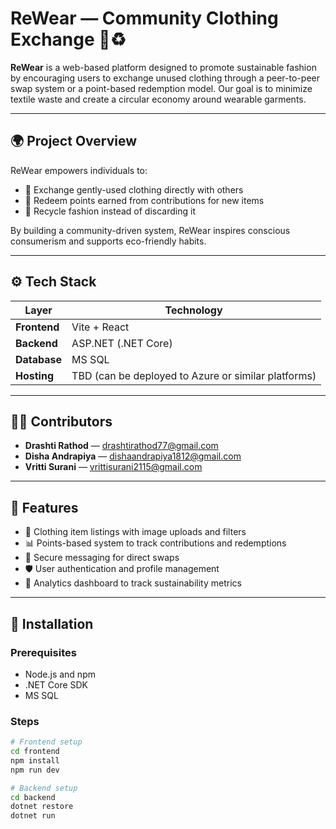 # ReWear — Community Clothing Exchange 👕♻️

**ReWear** is a web-based platform designed to promote sustainable fashion by encouraging users to exchange unused clothing through a peer-to-peer swap system or a point-based redemption model. Our goal is to minimize textile waste and create a circular economy around wearable garments.

---

## 🌍 Project Overview

ReWear empowers individuals to:

- 🧥 Exchange gently-used clothing directly with others
- 🎯 Redeem points earned from contributions for new items
- 🔁 Recycle fashion instead of discarding it

By building a community-driven system, ReWear inspires conscious consumerism and supports eco-friendly habits.

---

## ⚙️ Tech Stack

| Layer         | Technology                     |
|---------------|--------------------------------|
| **Frontend**  | Vite + React                   |
| **Backend**   | ASP.NET (.NET Core)            |
| **Database**  | MS SQL                        |
| **Hosting**   | TBD (can be deployed to Azure or similar platforms) |

---

## 👩‍💻 Contributors

- **Drashti Rathod** — [drashtirathod77@gmail.com](mailto:drashtirathod77@gmail.com)
- **Disha Andrapiya** — [dishaandrapiya1812@gmail.com](mailto:dishaandrapiya1812@gmail.com)
- **Vritti Surani** — [vrittisurani2115@gmail.com](mailto:vrittisurani2115@gmail.com)

---

## 🚀 Features

- 🔄 Clothing item listings with image uploads and filters
- 📊 Points-based system to track contributions and redemptions
- 💬 Secure messaging for direct swaps
- 🛡️ User authentication and profile management
- 🧵 Analytics dashboard to track sustainability metrics

---

## 🧪 Installation

### Prerequisites
- Node.js and npm
- .NET Core SDK
- MS SQL

### Steps

```bash
# Frontend setup
cd frontend
npm install
npm run dev

# Backend setup
cd backend
dotnet restore
dotnet run
